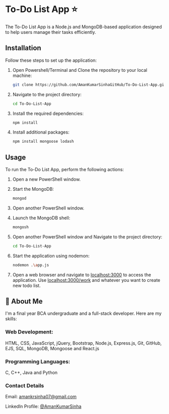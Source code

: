 # To-Do List App ⭐

The To-Do List App is a Node.js and MongoDB-based application designed to help users manage their tasks efficiently.

## Installation 

Follow these steps to set up the application:

1. Open Powershell/Terminal and Clone the repository to your local machine:

   ```bash
   git clone https://github.com/AmanKumarSinhaGitHub/To-Do-List-App.git
   ```

2. Navigate to the project directory:

   ```bash
   cd To-Do-List-App
   ```

3. Install the required dependencies:

   ```bash
   npm install
   ```

4. Install additional packages:

   ```bash
   npm install mongoose lodash
   ```

## Usage

To run the To-Do List App, perform the following actions:

1. Open a new PowerShell window.

2. Start the MongoDB:

   ```bash
   mongod
   ```

3. Open another PowerShell window.

4. Launch the MongoDB shell:

   ```bash
   mongosh
   ```

5. Open another PowerShell window and Navigate to the project directory:

   ```bash
   cd To-Do-List-App
   ```

6. Start the application using nodemon:

   ```bash
   nodemon .\app.js
   ```

7. Open a web browser and navigate to [localhost:3000](http://localhost:3000) to access the application. Use [localhost:3000/work](http://localhost:3000/work) and whatever you want to create new todo list.


## 🚀 About Me

I'm a final year BCA undergraduate and a full-stack developer. Here are my skills:

### Web Development:

HTML,
CSS,
JavaScript,
jQuery,
Bootstrap,
Node.js,
Express.js,
Git,
GitHub,
EJS,
SQL,
MongoDB,
Mongoose and
React.js

### Programming Languages:

C, C++, Java and Python

### Contact Details
Email: amankrsinha07@gmail.com

LinkedIn Profile: [@AmanKumarSinha](www.linkedin.com/in/amankumarsinha)
